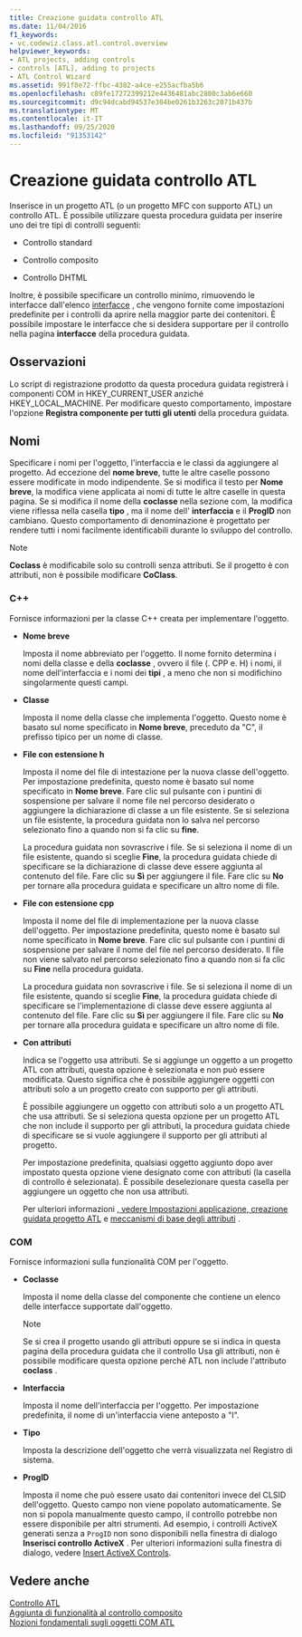 ```yaml
---
title: Creazione guidata controllo ATL
ms.date: 11/04/2016
f1_keywords:
- vc.codewiz.class.atl.control.overview
helpviewer_keywords:
- ATL projects, adding controls
- controls [ATL], adding to projects
- ATL Control Wizard
ms.assetid: 991f8e72-ffbc-4382-a4ce-e255acfba5b6
ms.openlocfilehash: c89fe17272399212e4436481abc2800c3ab6e660
ms.sourcegitcommit: d9c94dcabd94537e304be0261b3263c2071b437b
ms.translationtype: MT
ms.contentlocale: it-IT
ms.lasthandoff: 09/25/2020
ms.locfileid: "91353142"
---
```

# <a name="atl-control-wizard"></a>Creazione guidata controllo ATL

Inserisce in un progetto ATL (o un progetto MFC con supporto ATL) un controllo ATL. È possibile utilizzare questa procedura guidata per inserire uno dei tre tipi di controlli seguenti:

- Controllo standard

- Controllo composito

- Controllo DHTML

Inoltre, è possibile specificare un controllo minimo, rimuovendo le interfacce dall'elenco [interfacce](../../atl/reference/interfaces-atl-control-wizard.md) , che vengono fornite come impostazioni predefinite per i controlli da aprire nella maggior parte dei contenitori. È possibile impostare le interfacce che si desidera supportare per il controllo nella pagina **interfacce** della procedura guidata.

## <a name="remarks"></a>Osservazioni

Lo script di registrazione prodotto da questa procedura guidata registrerà i componenti COM in HKEY_CURRENT_USER anziché HKEY_LOCAL_MACHINE. Per modificare questo comportamento, impostare l'opzione **Registra componente per tutti gli utenti** della procedura guidata.

## <a name="names"></a>Nomi

Specificare i nomi per l'oggetto, l'interfaccia e le classi da aggiungere al progetto. Ad eccezione del **nome breve**, tutte le altre caselle possono essere modificate in modo indipendente. Se si modifica il testo per **Nome breve**, la modifica viene applicata ai nomi di tutte le altre caselle in questa pagina. Se si modifica il nome della **coclasse** nella sezione com, la modifica viene riflessa nella casella **tipo** , ma il nome dell' **interfaccia** e il **ProgID** non cambiano. Questo comportamento di denominazione è progettato per rendere tutti i nomi facilmente identificabili durante lo sviluppo del controllo.

> [!NOTE]
> **Coclass** è modificabile solo su controlli senza attributi. Se il progetto è con attributi, non è possibile modificare **CoClass**.

### <a name="c"></a>C++

Fornisce informazioni per la classe C++ creata per implementare l'oggetto.

- **Nome breve**

   Imposta il nome abbreviato per l'oggetto. Il nome fornito determina i nomi della classe e della **coclasse** , ovvero il file (. CPP e. H) i nomi, il nome dell'interfaccia e i nomi dei **tipi** , a meno che non si modifichino singolarmente questi campi.

- **Classe**

   Imposta il nome della classe che implementa l'oggetto. Questo nome è basato sul nome specificato in **Nome breve**, preceduto da "C", il prefisso tipico per un nome di classe.

- **File con estensione h**

   Imposta il nome del file di intestazione per la nuova classe dell'oggetto. Per impostazione predefinita, questo nome è basato sul nome specificato in **Nome breve**. Fare clic sul pulsante con i puntini di sospensione per salvare il nome file nel percorso desiderato o aggiungere la dichiarazione di classe a un file esistente. Se si seleziona un file esistente, la procedura guidata non lo salva nel percorso selezionato fino a quando non si fa clic su **fine**.

   La procedura guidata non sovrascrive i file. Se si seleziona il nome di un file esistente, quando si sceglie **Fine**, la procedura guidata chiede di specificare se la dichiarazione di classe deve essere aggiunta al contenuto del file. Fare clic su **Sì** per aggiungere il file. Fare clic su **No** per tornare alla procedura guidata e specificare un altro nome di file.

- **File con estensione cpp**

   Imposta il nome del file di implementazione per la nuova classe dell'oggetto. Per impostazione predefinita, questo nome è basato sul nome specificato in **Nome breve**. Fare clic sul pulsante con i puntini di sospensione per salvare il nome del file nel percorso desiderato. Il file non viene salvato nel percorso selezionato fino a quando non si fa clic su **Fine** nella procedura guidata.

   La procedura guidata non sovrascrive i file. Se si seleziona il nome di un file esistente, quando si sceglie **Fine**, la procedura guidata chiede di specificare se l'implementazione di classe deve essere aggiunta al contenuto del file. Fare clic su **Sì** per aggiungere il file. Fare clic su **No** per tornare alla procedura guidata e specificare un altro nome di file.

- **Con attributi**

   Indica se l'oggetto usa attributi. Se si aggiunge un oggetto a un progetto ATL con attributi, questa opzione è selezionata e non può essere modificata. Questo significa che è possibile aggiungere oggetti con attributi solo a un progetto creato con supporto per gli attributi.

   È possibile aggiungere un oggetto con attributi solo a un progetto ATL che usa attributi. Se si seleziona questa opzione per un progetto ATL che non include il supporto per gli attributi, la procedura guidata chiede di specificare se si vuole aggiungere il supporto per gli attributi al progetto.

   Per impostazione predefinita, qualsiasi oggetto aggiunto dopo aver impostato questa opzione viene designato come con attributi (la casella di controllo è selezionata). È possibile deselezionare questa casella per aggiungere un oggetto che non usa attributi.

   Per ulteriori informazioni [, vedere Impostazioni applicazione, creazione guidata progetto ATL](../../atl/reference/application-settings-atl-project-wizard.md) e [meccanismi di base degli attributi](../../windows/attributes/cpp-attributes-com-net.md#basic-mechanics-of-attributes) .

### <a name="com"></a>COM

Fornisce informazioni sulla funzionalità COM per l'oggetto.

- **Coclasse**

   Imposta il nome della classe del componente che contiene un elenco delle interfacce supportate dall'oggetto.

   > [!NOTE]
   > Se si crea il progetto usando gli attributi oppure se si indica in questa pagina della procedura guidata che il controllo Usa gli attributi, non è possibile modificare questa opzione perché ATL non include l'attributo **coclass** .

- **Interfaccia**

   Imposta il nome dell'interfaccia per l'oggetto. Per impostazione predefinita, il nome di un'interfaccia viene anteposto a "I".

- **Tipo**

   Imposta la descrizione dell'oggetto che verrà visualizzata nel Registro di sistema.

- **ProgID**

   Imposta il nome che può essere usato dai contenitori invece del CLSID dell'oggetto. Questo campo non viene popolato automaticamente. Se non si popola manualmente questo campo, il controllo potrebbe non essere disponibile per altri strumenti. Ad esempio, i controlli ActiveX generati senza a `ProgID` non sono disponibili nella finestra di dialogo **Inserisci controllo ActiveX** . Per ulteriori informazioni sulla finestra di dialogo, vedere [Insert ActiveX Controls](../../windows/adding-editing-or-deleting-controls.md#insert-activex-controls).

## <a name="see-also"></a>Vedere anche

[Controllo ATL](../../atl/reference/adding-an-atl-control.md)<br/>
[Aggiunta di funzionalità al controllo composito](../../atl/adding-functionality-to-the-composite-control.md)<br/>
[Nozioni fondamentali sugli oggetti COM ATL](../../atl/fundamentals-of-atl-com-objects.md)
